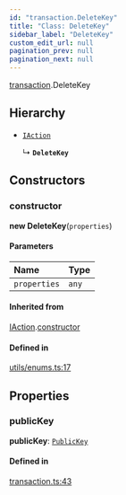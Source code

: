 ```yaml
---
id: "transaction.DeleteKey"
title: "Class: DeleteKey"
sidebar_label: "DeleteKey"
custom_edit_url: null
pagination_prev: null
pagination_next: null
---
```


[transaction](../modules/transaction.md).DeleteKey

## Hierarchy

- [`IAction`](transaction.IAction.md)

  ↳ **`DeleteKey`**

## Constructors

### constructor

**new DeleteKey**(`properties`)

#### Parameters

| Name | Type |
| :------ | :------ |
| `properties` | `any` |

#### Inherited from

[IAction](transaction.IAction.md).[constructor](transaction.IAction.md#constructor)

#### Defined in

[utils/enums.ts:17](https://github.com/maxhr/near--near-api-js/blob/d8efa7d5/packages/near-api-js/src/utils/enums.ts#L17)

## Properties

### publicKey

 **publicKey**: [`PublicKey`](utils_key_pair.PublicKey.md)

#### Defined in

[transaction.ts:43](https://github.com/maxhr/near--near-api-js/blob/d8efa7d5/packages/near-api-js/src/transaction.ts#L43)
